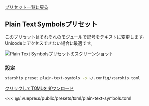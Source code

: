 [プリセット一覧に戻る](./README.md#plain-text-symbols)

## Plain Text Symbolsプリセット

このプリセットはそれぞれのモジュールで記号をテキストに変更します。 Unicodeにアクセスできない場合に最適です。

![Plain Text Symbolsプリセットのスクリーンショット](/presets/img/plain-text-symbols.png)

### 設定

```sh
starship preset plain-text-symbols -o ~/.config/starship.toml
```

[クリックしてTOMLをダウンロード](/presets/toml/plain-text-symbols.toml)

<<< @/.vuepress/public/presets/toml/plain-text-symbols.toml

